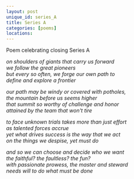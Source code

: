 ```yaml
---
layout: post
unique_id: series_A
title: Series A
categories: [poems]
locations: 
---
```


Poem celebrating closing Series A

*on shoulders of giants that carry us forward<br>
we follow the great pioneers<br>
but every so often, we forge our own path to<br>
define and explore a frontier*

*our path may be windy or covered with potholes,<br>
the mountain before us seems higher<br>
that summit so worthy of challenge and honor<br>
attained by the team that won't tire*

*to face unknown trials takes more than just effort<br>
as talented forces accrue<br>
yet what drives success is the way that we act<br>
on the things we despise, yet must do*

*and so we can choose and decide who we want<br>
the faithful? the faultless? the fun?<br>
with passionate prowess, the master and steward<br>
needs will to do what must be done*

